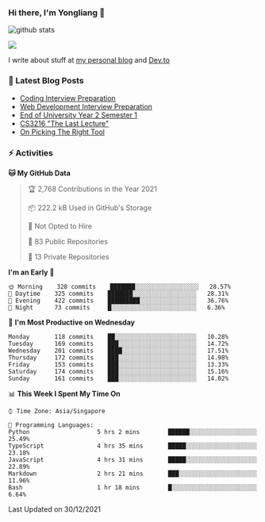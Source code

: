 ### Hi there, I'm Yongliang 👋 
<!--
**tlylt/tlylt** is a ✨ _special_ ✨ repository because its `README.md` (this file) appears on your GitHub profile.

Here are some ideas to get you started:

- 🔭 I’m currently working on ...
- 🌱 I’m currently learning ...
- 👯 I’m looking to collaborate on ...
- 🤔 I’m looking for help with ...
- 💬 Ask me about ...
- 📫 How to reach me: ...
- 😄 Pronouns: ...
- ⚡ Fun fact: ...
-->
![github stats](https://komarev.com/ghpvc/?username=tlylt&color=green&style=plastic)

<img
align="center"
src="https://github-readme-stats.vercel.app/api/?username=tlylt&theme=dracula"
/>

I write about stuff at [my personal blog](https://www.yongliangliu.com/) and [Dev.to](https://dev.to/tlylt)

### 📕 Latest Blog Posts

<!-- BLOG-POST-LIST:START -->
- [Coding Interview Preparation](https://www.yongliangliu.com/blog/coding-interview-prep/)
- [Web Development Interview Preparation](https://www.yongliangliu.com/blog/web-dev-interview-prep/)
- [End of University Year 2 Semester 1](https://www.yongliangliu.com/blog/year-2-sem-1/)
- [CS3216 &quot;The Last Lecture&quot;](https://www.yongliangliu.com/blog/cs3216-the-last-lecture/)
- [On Picking The Right Tool](https://www.yongliangliu.com/blog/on-picking-the-right-tool/)
<!-- BLOG-POST-LIST:END -->

### ⚡ Activities
<!--START_SECTION:waka-->
**🐱 My GitHub Data** 

> 🏆 2,768 Contributions in the Year 2021
 > 
> 📦 222.2 kB Used in GitHub's Storage 
 > 
> 🚫 Not Opted to Hire
 > 
> 📜 83 Public Repositories 
 > 
> 🔑 13 Private Repositories  
 > 
**I'm an Early 🐤** 

```text
🌞 Morning    328 commits    ███████░░░░░░░░░░░░░░░░░░   28.57% 
🌆 Daytime    325 commits    ███████░░░░░░░░░░░░░░░░░░   28.31% 
🌃 Evening    422 commits    █████████░░░░░░░░░░░░░░░░   36.76% 
🌙 Night      73 commits     █░░░░░░░░░░░░░░░░░░░░░░░░   6.36%

```
📅 **I'm Most Productive on Wednesday** 

```text
Monday       118 commits    ██░░░░░░░░░░░░░░░░░░░░░░░   10.28% 
Tuesday      169 commits    ███░░░░░░░░░░░░░░░░░░░░░░   14.72% 
Wednesday    201 commits    ████░░░░░░░░░░░░░░░░░░░░░   17.51% 
Thursday     172 commits    ███░░░░░░░░░░░░░░░░░░░░░░   14.98% 
Friday       153 commits    ███░░░░░░░░░░░░░░░░░░░░░░   13.33% 
Saturday     174 commits    ███░░░░░░░░░░░░░░░░░░░░░░   15.16% 
Sunday       161 commits    ███░░░░░░░░░░░░░░░░░░░░░░   14.02%

```


📊 **This Week I Spent My Time On** 

```text
⌚︎ Time Zone: Asia/Singapore

💬 Programming Languages: 
Python                   5 hrs 2 mins        ██████░░░░░░░░░░░░░░░░░░░   25.49% 
TypeScript               4 hrs 35 mins       █████░░░░░░░░░░░░░░░░░░░░   23.18% 
JavaScript               4 hrs 31 mins       █████░░░░░░░░░░░░░░░░░░░░   22.89% 
Markdown                 2 hrs 21 mins       ███░░░░░░░░░░░░░░░░░░░░░░   11.96% 
Bash                     1 hr 18 mins        █░░░░░░░░░░░░░░░░░░░░░░░░   6.64%

```


 Last Updated on 30/12/2021
<!--END_SECTION:waka-->